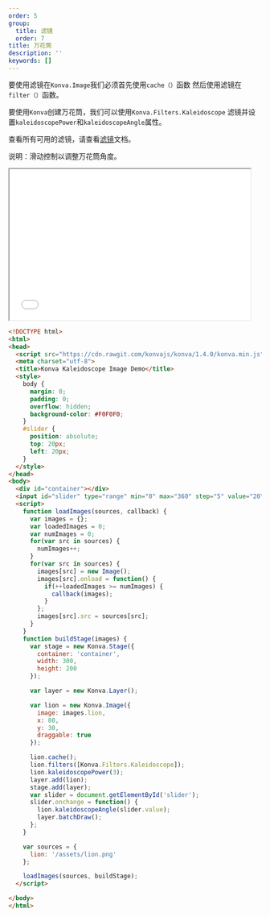 ```yaml
---
order: 5
group:
  title: 滤镜
  order: 7
title: 万花筒
description: ''
keywords: []
---
```

要使用滤镜在`Konva.Image`我们必须首先使用`cache（）`函数
然后使用滤镜在`filter（）`函数。    

要使用`Konva`创建万花筒，我们可以使用`Konva.Filters.Kaleidoscope`
滤镜并设置`kaleidoscopePower`和`kaleidoscopeAngle`属性。 

查看所有可用的滤镜，请查看[滤镜](https://konvajs.github.io/api/Konva.Filters.html)文档。    



说明：滑动控制以调整万花筒角度。  
<iframe src="/downloads/code/filters/Kaleidoscope.html" style="width: 50vw;height:300px;"></iframe>

```html
<!DOCTYPE html>
<html>
<head>
  <script src="https://cdn.rawgit.com/konvajs/konva/1.4.0/konva.min.js"></script>
  <meta charset="utf-8">
  <title>Konva Kaleidoscope Image Demo</title>
  <style>
    body {
      margin: 0;
      padding: 0;
      overflow: hidden;
      background-color: #F0F0F0;
    }
    #slider {
      position: absolute;
      top: 20px;
      left: 20px; 
    }
  </style>
</head>
<body>
  <div id="container"></div>
  <input id="slider" type="range" min="0" max="360" step="5" value="20">
  <script>
    function loadImages(sources, callback) {
      var images = {};
      var loadedImages = 0;
      var numImages = 0;
      for(var src in sources) {
        numImages++;
      }
      for(var src in sources) {
        images[src] = new Image();
        images[src].onload = function() {
          if(++loadedImages >= numImages) {
            callback(images);
          }
        };
        images[src].src = sources[src];
      }
    }
    function buildStage(images) {
      var stage = new Konva.Stage({
        container: 'container',
        width: 300,
        height: 200
      });

      var layer = new Konva.Layer();

      var lion = new Konva.Image({
        image: images.lion,
        x: 80,
        y: 30,
        draggable: true
      });

      lion.cache();
      lion.filters([Konva.Filters.Kaleidoscope]);
      lion.kaleidoscopePower(3);
      layer.add(lion);
      stage.add(layer);
      var slider = document.getElementById('slider'); 
      slider.onchange = function() {
        lion.kaleidoscopeAngle(slider.value);
        layer.batchDraw();    
      };
    }

    var sources = {
      lion: '/assets/lion.png'
    };

    loadImages(sources, buildStage);
  </script>

</body>
</html>
```